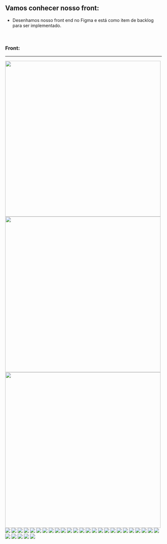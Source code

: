 ## Vamos conhecer nosso front:

* Desenhamos nosso front end no Figma e está como item de backlog para ser implementado. 

  ​

### Front:

----

<img align="left" height="500em" src="https://github.com/Feruaro/Five-Stars-Bank/blob/main/Imagens/Front/1.jpg"/>

<img align="left" height="500em" src="https://github.com/Feruaro/Five-Stars-Bank/blob/main/Imagens/Front/2.jpg"/>

<img align="left" height="500em" src="https://github.com/Feruaro/Five-Stars-Bank/blob/main/Imagens/Front/3.jpg"/>

<img src="https://github.com/Feruaro/Five-Stars-Bank/blob/main/Imagens/Front/4.jpg"/>

<img src="https://github.com/Feruaro/Five-Stars-Bank/blob/main/Imagens/Front/5.jpg"/>

<img src="https://github.com/Feruaro/Five-Stars-Bank/blob/main/Imagens/Front/6.jpg"/>

<img src="https://github.com/Feruaro/Five-Stars-Bank/blob/main/Imagens/Front/7.jpg"/>

<img src="https://github.com/Feruaro/Five-Stars-Bank/blob/main/Imagens/Front/8.jpg"/>

<img src="https://github.com/Feruaro/Five-Stars-Bank/blob/main/Imagens/Front/9.jpg"/>

<img src="https://github.com/Feruaro/Five-Stars-Bank/blob/main/Imagens/Front/10.jpg"/>

<img src="https://github.com/Feruaro/Five-Stars-Bank/blob/main/Imagens/Front/11.jpg"/>

<img src="https://github.com/Feruaro/Five-Stars-Bank/blob/main/Imagens/Front/12.jpg"/>

<img src="https://github.com/Feruaro/Five-Stars-Bank/blob/main/Imagens/Front/13.jpg"/>

<img src="https://github.com/Feruaro/Five-Stars-Bank/blob/main/Imagens/Front/14.jpg"/>

<img src="https://github.com/Feruaro/Five-Stars-Bank/blob/main/Imagens/Front/15.jpg"/>

<img src="https://github.com/Feruaro/Five-Stars-Bank/blob/main/Imagens/Front/16.jpg"/>

<img src="https://github.com/Feruaro/Five-Stars-Bank/blob/main/Imagens/Front/17.jpg"/>

<img src="https://github.com/Feruaro/Five-Stars-Bank/blob/main/Imagens/Front/18.jpg"/>

<img src="https://github.com/Feruaro/Five-Stars-Bank/blob/main/Imagens/Front/19.jpg"/>

<img src="https://github.com/Feruaro/Five-Stars-Bank/blob/main/Imagens/Front/20.jpg"/>

<img src="https://github.com/Feruaro/Five-Stars-Bank/blob/main/Imagens/Front/21.jpg"/>

<img src="https://github.com/Feruaro/Five-Stars-Bank/blob/main/Imagens/Front/22.jpg"/>

<img src="https://github.com/Feruaro/Five-Stars-Bank/blob/main/Imagens/Front/23.jpg"/>

<img src="https://github.com/Feruaro/Five-Stars-Bank/blob/main/Imagens/Front/24.jpg"/>

<img src="https://github.com/Feruaro/Five-Stars-Bank/blob/main/Imagens/Front/25.jpg"/>

<img src="https://github.com/Feruaro/Five-Stars-Bank/blob/main/Imagens/Front/26.jpg"/>

<img src="https://github.com/Feruaro/Five-Stars-Bank/blob/main/Imagens/Front/27.jpg"/>

<img src="https://github.com/Feruaro/Five-Stars-Bank/blob/main/Imagens/Front/28.jpg"/>

<img src="https://github.com/Feruaro/Five-Stars-Bank/blob/main/Imagens/Front/29.jpg"/>

<img src="https://github.com/Feruaro/Five-Stars-Bank/blob/main/Imagens/Front/30.jpg"/>

<img src="https://github.com/Feruaro/Five-Stars-Bank/blob/main/Imagens/Front/31.jpg"/>

<img src="https://github.com/Feruaro/Five-Stars-Bank/blob/main/Imagens/Front/32.jpg"/>

<img src="https://github.com/Feruaro/Five-Stars-Bank/blob/main/Imagens/Front/33.jpg"/>


